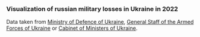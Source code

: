 ### Visualization of russian military losses in Ukraine in 2022

Data taken from [Ministry of Defence of Ukraine](https://mil.gov.ua/), [General Staff of the Armed Forces of Ukraine](https://www.facebook.com/GeneralStaff.ua) or [Cabinet of Ministers of Ukraine](https://www.kmu.gov.ua/).
